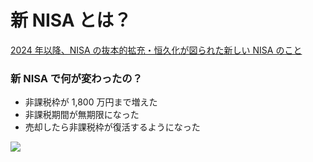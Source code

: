 # 新 NISA とは？

[2024 年以降、NISA の抜本的拡充・恒久化が図られた新しい NISA のこと](https://www.fsa.go.jp/policy/nisa2/about/nisa2024/index.html)

<div grid="~ cols-2 gap-20">
<div>

### 新 NISA で何が変わったの？

- 非課税枠が 1,800 万円まで増えた
- 非課税期間が無期限になった
- 売却したら非課税枠が復活するようになった

<Youtube id="6cwAH1E4CbQ?si=GVvqHThsgpW83YGq"/>

</div>

<div>

<img border="rounded" src="/image_nisa.png?raw=true">

</div>
</div>

